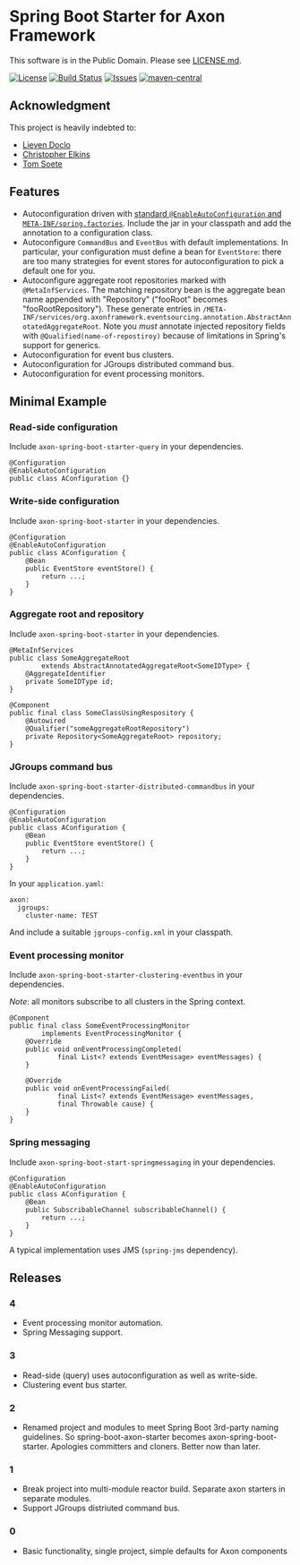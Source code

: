# Spring Boot Starter for Axon Framework

This software is in the Public Domain.  Please see [LICENSE.md](LICENSE.md).

[![License](https://img.shields.io/badge/license-PD-blue.svg)](http://unlicense.org)
[![Build Status](https://img.shields.io/travis/binkley/spring-boot-starter-axon.svg)](https://travis-ci.org/binkley/spring-boot-starter-axon)
[![Issues](https://img.shields.io/github/issues/binkley/spring-boot-starter-axon.svg)](https://github.com/binkley/spring-boot-starter-axon/issues)
[![maven-central](https://img.shields.io/maven-central/v/hm.binkley/spring-boot-starter-axon.svg)](https://search.maven.org/#search%7Cga%7C1%7Cg%3A%22hm.binkley%22%20AND%20a%3A%22spring-boot-starter-axon%22)

## Acknowledgment

This project is heavily indebted to:

* [Lieven Doclo](https://github.com/lievendoclo/axon-spring-boot)
* [Christopher Elkins](https://github.com/esha/spring-boot-starter-axon)
* [Tom Soete](https://github.com/tomsoete/spring-boot-starter-axon)

## Features

* Autoconfiguration driven with [standard `@EnableAutoConfiguration` and
  `META-INF/spring.factories`](https://docs.spring.io/spring-boot/docs/current/reference/html/using-boot-auto-configuration.html).
  Include the jar in your classpath and add the annotation to a configuration
  class.
* Autoconfigure `CommandBus` and `EventBus` with default
  implementations.  In particular, your configuration must define a bean for
  `EventStore`: there are too many strategies for event stores for
  autoconfiguration to pick a default one for you.
* Autoconfigure aggregate root repositories marked with `@MetaInfServices`.
  The matching repository bean is the aggregate bean name appended with
  "Repository" ("fooRoot" becomes "fooRootRepository").  These generate
  entries in
  `/META-INF/services/org.axonframework.eventsourcing.annotation.AbstractAnnotatedAggregateRoot`.
  Note you *must* annotate injected repository fields with
  `@Qualified(name-of-repostiroy)` because of limitations in Spring's support
  for generics.
* Autoconfiguration for event bus clusters.
* Autoconfiguration for JGroups distributed command bus.
* Autoconfiguration for event processing monitors.

## Minimal Example

### Read-side configuration

Include `axon-spring-boot-starter-query` in your dependencies.

```
@Configuration
@EnableAutoConfiguration
public class AConfiguration {}
```

### Write-side configuration

Include `axon-spring-boot-starter` in your dependencies.

```
@Configuration
@EnableAutoConfiguration
public class AConfiguration {
    @Bean
    public EventStore eventStore() {
        return ...;
    }
}
```

### Aggregate root and repository

Include `axon-spring-boot-starter` in your dependencies.

```
@MetaInfServices
public class SomeAggregateRoot
        extends AbstractAnnotatedAggregateRoot<SomeIDType> {
    @AggregateIdentifier
    private SomeIDType id;
}
```

```
@Component
public final class SomeClassUsingRespository {
    @Autowired
    @Qualifier("someAggregateRootRepository")
    private Repository<SomeAggregateRoot> repository;
}
```

### JGroups command bus

Include `axon-spring-boot-starter-distributed-commandbus` in your
dependencies.

```
@Configuration
@EnableAutoConfiguration
public class AConfiguration {
    @Bean
    public EventStore eventStore() {
        return ...;
    }
}
```

In your `application.yaml`:

```
axon:
  jgroups:
    cluster-name: TEST
```

And include a suitable `jgroups-config.xml` in your classpath.

### Event processing monitor

Include `axon-spring-boot-starter-clustering-eventbus` in your dependencies.

_Note_: all monitors subscribe to all clusters in the Spring context.

```
@Component
public final class SomeEventProcessingMonitor
        implements EventProcessingMonitor {
    @Override
    public void onEventProcessingCompleted(
            final List<? extends EventMessage> eventMessages) {
    }

    @Override
    public void onEventProcessingFailed(
            final List<? extends EventMessage> eventMessages,
            final Throwable cause) {
    }
}
```

### Spring messaging

Include `axon-spring-boot-start-springmessaging` in your dependencies.

```
@Configuration
@EnableAutoConfiguration
public class AConfiguration {
    @Bean
    public SubscribableChannel subscribableChannel() {
        return ...;
    }
}
```

A typical implementation uses JMS (`spring-jms` dependency).

## Releases

### 4

* Event processing monitor automation.
* Spring Messaging support.

### 3

* Read-side (query) uses autoconfiguration as well as write-side.
* Clustering event bus starter.

### 2

* Renamed project and modules to meet Spring Boot 3rd-party naming guidelines.
  So spring-boot-axon-starter becomes axon-spring-boot-starter.  Apologies
  committers and cloners.  Better now than later.

### 1

* Break project into multi-module reactor build.  Separate axon starters in
  separate modules.
* Support JGroups distriuted command bus.

### 0

* Basic functionality, single project, simple defaults for Axon components
